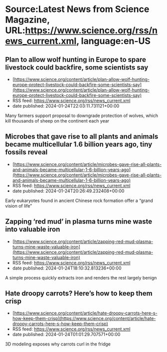 # Source:Latest News from Science Magazine, URL:https://www.science.org/rss/news_current.xml, language:en-US

## Plan to allow wolf hunting in Europe to spare livestock could backfire, some scientists say
 - [https://www.science.org/content/article/plan-allow-wolf-hunting-europe-protect-livestock-could-backfire-some-scientists-say](https://www.science.org/content/article/plan-allow-wolf-hunting-europe-protect-livestock-could-backfire-some-scientists-say)
 - RSS feed: https://www.science.org/rss/news_current.xml
 - date published: 2024-01-24T22:03:11.731121+00:00

Many farmers support proposal to downgrade protection of wolves, which kill thousands of sheep on the continent each year

## Microbes that gave rise to all plants and animals became multicellular 1.6 billion years ago, tiny fossils reveal
 - [https://www.science.org/content/article/microbes-gave-rise-all-plants-and-animals-became-multicellular-1-6-billion-years-ago](https://www.science.org/content/article/microbes-gave-rise-all-plants-and-animals-became-multicellular-1-6-billion-years-ago)
 - RSS feed: https://www.science.org/rss/news_current.xml
 - date published: 2024-01-24T20:26:49.232408+00:00

Early eukaryotes found in ancient Chinese rock formation offer a “grand vision of life”

## Zapping ‘red mud’ in plasma turns mine waste into valuable iron
 - [https://www.science.org/content/article/zapping-red-mud-plasma-turns-mine-waste-valuable-iron](https://www.science.org/content/article/zapping-red-mud-plasma-turns-mine-waste-valuable-iron)
 - RSS feed: https://www.science.org/rss/news_current.xml
 - date published: 2024-01-24T18:10:32.813236+00:00

A simple process quickly extracts iron and renders the rest largely benign

## Hate droopy carrots? Here’s how to keep them crisp
 - [https://www.science.org/content/article/hate-droopy-carrots-here-s-how-keep-them-crisp](https://www.science.org/content/article/hate-droopy-carrots-here-s-how-keep-them-crisp)
 - RSS feed: https://www.science.org/rss/news_current.xml
 - date published: 2024-01-24T01:01:29.707571+00:00

3D modeling exposes why carrots curl in the fridge

